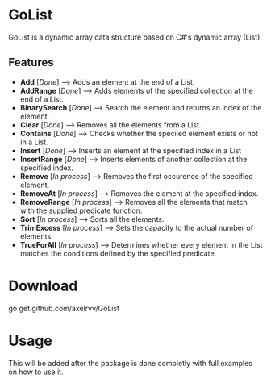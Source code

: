 # GoList

GoList is a dynamic array data structure based on C#'s dynamic array (List).

## Features
- **Add** [*Done*] --> Adds an element at the end of a List.
- **AddRange** [*Done*] --> Adds elements of the specified collection at the end of a List.
- **BinarySearch** [*Done*] --> Search the element and returns an index of the element.
- **Clear** [*Done*] --> Removes all the elements from a List.
- **Contains** [*Done*] --> Checks whether the speciied element exists or not in a List.
- **Insert** [*Done*] --> Inserts an element at the specified index in a List
- **InsertRange** [*Done*] --> Inserts elements of another collection at the specified index.
- **Remove** [*In process*] --> Removes the first occurence of the specified element. 
- **RemoveAt** [*In process*] --> Removes the element at the specified index.
- **RemoveRange** [*In process*] --> Removes all the elements that match with the supplied predicate function.
- **Sort** [*In process*] --> Sorts all the elements. 
- **TrimExcess** [*In process*] --> Sets the capacity to the actual number of elements. 
- **TrueForAll** [*In process*] --> Determines whether every element in the List matches the conditions defined by the specified predicate. 

# Download

go get github.com/axelrvv/GoList

# Usage 
This will be added after the package is done completly with full examples on how to use it.
```Go

```